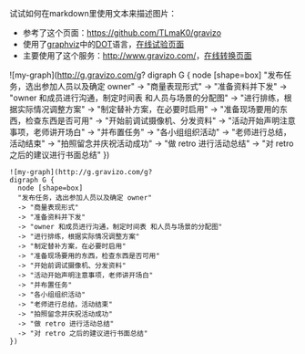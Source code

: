 试试如何在markdown里使用文本来描述图片：

- 参考了这个页面：<https://github.com/TLmaK0/gravizo>
- 使用了[graphviz](http://www.graphviz.org/)中的[DOT](http://www.graphviz.org/content/dot-language)语言，[在线试验页面](https://mdaines.github.io/viz.js/)
- 主要使用了这个服务：<http://www.gravizo.com/>，[在线转换页面](http://www.gravizo.com/#converter)
 
![my-graph](http://g.gravizo.com/g?
digraph G {
  node [shape=box]
  "发布任务，选出参加人员以及确定 owner"
  -> "商量表现形式"
  -> "准备资料并下发"
  -> "owner 和成员进行沟通，制定时间表 和人员与场景的分配图"
  -> "进行排练，根据实际情况调整方案"
  -> "制定替补方案，在必要时启用"
  -> "准备现场要用的东西，检查东西是否可用"
  -> "开始前调试摄像机、分发资料"
  -> "活动开始声明注意事项，老师讲开场白"
  -> "并布置任务"
  -> "各小组组织活动"
  -> "老师进行总结，活动结束"
  -> "拍照留念并庆祝活动成功"
  -> "做 retro 进行活动总结"
  -> "对 retro 之后的建议进行书面总结"
})

```
![my-graph](http://g.gravizo.com/g?
digraph G {
  node [shape=box]
  "发布任务，选出参加人员以及确定 owner"
  -> "商量表现形式"
  -> "准备资料并下发"
  -> "owner 和成员进行沟通，制定时间表 和人员与场景的分配图"
  -> "进行排练，根据实际情况调整方案"
  -> "制定替补方案，在必要时启用"
  -> "准备现场要用的东西，检查东西是否可用"
  -> "开始前调试摄像机、分发资料"
  -> "活动开始声明注意事项，老师讲开场白"
  -> "并布置任务"
  -> "各小组组织活动"
  -> "老师进行总结，活动结束"
  -> "拍照留念并庆祝活动成功"
  -> "做 retro 进行活动总结"
  -> "对 retro 之后的建议进行书面总结"
})
```